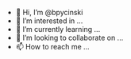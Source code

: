 - 👋 Hi, I’m @bpycinski
- 👀 I’m interested in ...
- 🌱 I’m currently learning ...
- 💞️ I’m looking to collaborate on ...
- 📫 How to reach me ...

<!---
bpycinski/bpycinski is a ✨ special ✨ repository because its `README.md` (this file) appears on your GitHub profile.
You can click the Preview link to take a look at your changes.
--->
